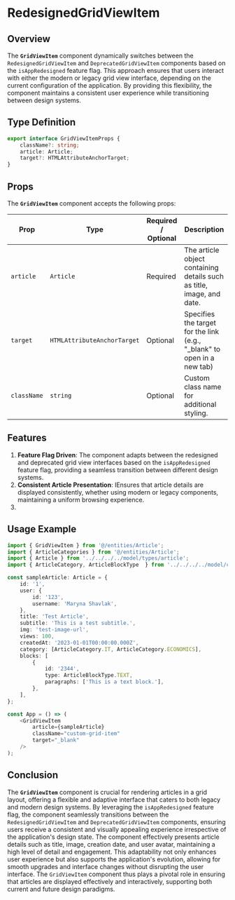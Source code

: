# RedesignedGridViewItem

## Overview
The **`GridViewItem`** component dynamically switches between the `RedesignedGridViewItem` and `DeprecatedGridViewItem` components based on the `isAppRedesigned` feature flag. 
This approach ensures that users interact with either the modern or legacy grid view interface, depending on the current configuration of the application. By providing this flexibility, the component maintains a consistent user experience while transitioning between design systems.

## Type Definition 
```typescript
export interface GridViewItemProps {
    className?: string;
    article: Article;
    target?: HTMLAttributeAnchorTarget;
}
```

## Props
The **`GridViewItem`** component accepts the following props:

| Prop       | Type       | Required / Optional | Description                                                               |
|------------|------------|----------------------|---------------------------------------------------------------------------|
| `article` | `Article`   | Required             | The article object containing details such as title, image, and date.              |
| `target` | `HTMLAttributeAnchorTarget`   | Optional            | Specifies the target for the link (e.g., "_blank" to open in a new tab) |
| `className` | `string`   | Optional             | Custom class name for additional styling.                                 |


## Features
1. **Feature Flag Driven**: The component adapts between the redesigned and deprecated grid view interfaces based on the `isAppRedesigned` feature flag, providing a seamless transition between different design systems.
2. **Consistent Article Presentation**: IEnsures that article details are displayed consistently, whether using modern or legacy components, maintaining a uniform browsing experience.
3. 
## Usage Example
```typescript jsx
import { GridViewItem } from '@/entities/Article';
import { ArticleCategories } from '@/entities/Article';
import { Article } from '../../../../model/types/article';
import { ArticleCategory, ArticleBlockType  } from '../../../../model/consts/articleConsts';

const sampleArticle: Article = {
    id: '1',
    user: {
        id: '123',
        username: 'Maryna Shavlak',
    },
    title: 'Test Article',
    subtitle: 'This is a test subtitle.',
    img: 'test-image-url',
    views: 100,
    createdAt: '2023-01-01T00:00:00.000Z',
    category: [ArticleCategory.IT, ArticleCategory.ECONOMICS],
    blocks: [
        {
            id: '2344',
            type: ArticleBlockType.TEXT,
            paragraphs: ['This is a text block.'],
        },
    ],
};

const App = () => (
    <GridViewItem
        article={sampleArticle}
        className="custom-grid-item"
        target="_blank"
    />
);
```
## Conclusion
The **`GridViewItem`** component is crucial for rendering articles in a grid layout, offering a flexible and adaptive interface that caters to both legacy and modern design systems. 
By leveraging the `isAppRedesigned` feature flag, the component seamlessly transitions between the `RedesignedGridViewItem` and `DeprecatedGridViewItem` components, ensuring users receive a consistent and visually appealing experience irrespective of the application's design state. 
The component effectively presents article details such as title, image, creation date, and user avatar, maintaining a high level of detail and engagement. 
This adaptability not only enhances user experience but also supports the application's evolution, allowing for smooth upgrades and interface changes without disrupting the user interface. 
The `GridViewItem` component thus plays a pivotal role in ensuring that articles are displayed effectively and interactively, supporting both current and future design paradigms.
